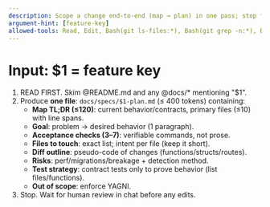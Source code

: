```yaml
---
description: Scope a change end-to-end (map → plan) in one pass; stop for human review
argument-hint: [feature-key]
allowed-tools: Read, Edit, Bash(git ls-files:*), Bash(git grep -n:*), Bash(find :*)
---
```

# Input: $1 = feature key

1) READ FIRST. Skim @README.md and any @docs/* mentioning "$1".
2) Produce **one file**: `docs/specs/$1-plan.md` (≤ 400 tokens) containing:
   - **Map TL;DR (≤120)**: current behavior/contracts, primary files (≤10) with line spans.
   - **Goal**: problem → desired behavior (1 paragraph).
   - **Acceptance checks (3–7)**: verifiable commands, not prose.
   - **Files to touch**: exact list; intent per file (keep it short).
   - **Diff outline**: pseudo-code of changes (functions/structs/routes).
   - **Risks**: perf/migrations/breakage + detection method.
   - **Test strategy**: contract tests only to prove behavior (list files/functions).
   - **Out of scope**: enforce YAGNI.
3) Stop. Wait for human review in chat before any edits.
